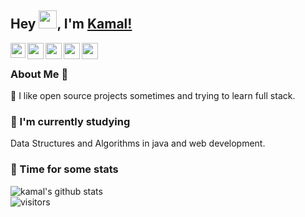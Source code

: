 ## Hey <img src="https://github.com/TheDudeThatCode/TheDudeThatCode/blob/master/Assets/Hi.gif" width="29px">, I'm [Kamal!](https://kamalsinghkhanna.github.io/) 

<a href="http://www.linkedin.com/in/kamal-khanna-0547291b6">
  <img align="left" width="24px" src="https://img.icons8.com/doodle/344/linkedin-circled.png"  />
</a>
<a href="https://twitter.com/_kamalkhanna">
  <img align="left" width="26px" src="https://img.icons8.com/plasticine/344/twitter.png" />
</a>
<a href="mailto:kamalsinghkhanna2706@gmail.com">
  <img align="left" color="white" width="26px" src="https://img.icons8.com/doodle/2x/gmail.png" />
</a>
<a href="https://www.instagram.com/kamal.khanna_/">
  <img align="left" width="26px" src="https://img.icons8.com/3d-plastilina/2x/3d-plastilina-square-pink-instagram-logo.png" />
</a>
<a href="https://kamalk.substack.com/p/coming-soon?utm_source=substack&utm_medium=web&utm_campaign=profile_page&showWelcome=true">
  <img align="left" width="26px" src="https://img.icons8.com/external-soft-fill-juicy-fish/344/external-blog-online-services-soft-fill-soft-fill-juicy-fish.png" />
</a>
<br />

### About Me 🚀

🔭  I like  open source projects sometimes and trying to learn  full stack.

### 🌱 I'm currently studying 
Data Structures and Algorithms in java and web development.


### 🚀 Time for some stats

![kamal's github stats](https://github-readme-stats.vercel.app/api?username=kamalsinghkhanna&show_icons=true&hide_border=true)
<br />
![visitors](https://visitor-badge.laobi.icu/badge?page_id=kamal-khanna.kamal-khanna)




<!--
**KamalSinghKhanna/KamalSinghKhanna** is a ✨ _special_ ✨ repository because its `README.md` (this file) appears on your GitHub profile.

Here are some ideas to get you started:

- 🔭 I’m currently working on ...
- 
- 👯 I’m looking to collaborate on ...
- 🤔 I’m looking for help with ...
- 💬 Ask me about ...
- 📫 How to reach me: ...
- 😄 Pronouns: ...
- ⚡ Fun fact: ...
-->
